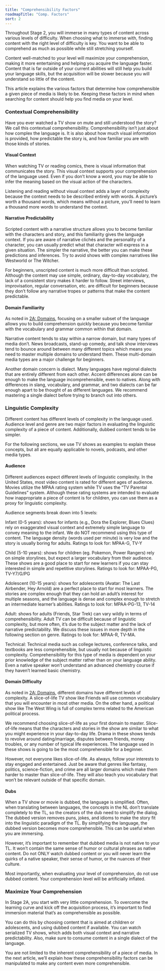 ```yaml
---
title: "Comprehensibility Factors"
roadmapTitle: "Comp. Factors"
sort: 2
---
```


Throughout Stage 2, you will immerse in many types of content across various levels of difficulty.
When choosing what to immerse with, finding content with the right level of difficulty is key.
You want to be able to comprehend as much as possible while still stretching yourself.

Content well-matched to your level will maximize your comprehension, making it more entertaining and helping you acquire the language faster.
Content that is far outside of your current abilities will still help you build your language skills, but the acquisition will be slower because you will understand so little of the content.

This article explains the various factors that determine how comprehensible a given piece of media is likely to be.
Keeping these factors in mind when searching for content should help you find media on your level.

### Contextual Comprehensibility

Have you ever watched a TV show on mute and still understood the story? We call this contextual comprehensibility.
Comprehensibility isn’t just about how complex the language is.
It is also about how much visual information is provided, how predictable the story is, and how familiar you are with those kinds of stories.

#### Visual Context

When watching TV or reading comics, there is visual information that communicates the story.
This visual context supports your comprehension of the language used.
Even if you don’t know a word, you may be able to infer the meaning based on the visual action of the characters.

Listening and reading without visual context adds a layer of complexity because the context needs to be described entirely with words.
A picture’s worth a thousand words, which means without a picture, you’ll need to learn a thousand more words to understand the context.

#### Narrative Predictability

Scripted content with a narrative structure allows you to become familiar with the characters and story, and this familiarity gives the language context.
If you are aware of narrative clichés and the personality of a character, you can usually predict what that character will express in a given situation.
The simpler the narrative, the better you can make these predictions and inferences.
Try to avoid shows with complex narratives like Westworld or The Witcher.

For beginners, unscripted content is much more difficult than scripted.
Although the content may use simple, ordinary, day-to-day vocabulary, the lack of a consistent story makes it harder to follow.
Street interviews, improvisation, regular conversation, etc.
are difficult for beginners because they don’t follow any narrative tropes or patterns that make the content predictable.

#### Domain Familiarity

As noted in [2A: Domains][stage-2a-domains], focusing on a smaller subset of the language allows you to build comprehension quickly because you become familiar with the vocabulary and grammar common within that domain.

Narrative content tends to stay within a narrow domain, but many types of media don’t.
News broadcasts, stand-up comedy, and talk show interviews tend to bounce around between many different topics which means you need to master multiple domains to understand them.
These multi-domain media types are a major challenge for beginners.

Another domain concern is dialect.
Many languages have regional dialects that are entirely different from each other.
Accent differences alone can be enough to make the language incomprehensible, even to natives.
Along with differences in slang, vocabulary, and grammar, and two dialects can be far enough apart to be thought of as different languages.
We recommend mastering a single dialect before trying to branch out into others.

### Linguistic Complexity

Different content has different levels of complexity in the language used.
Audience level and genre are two major factors in evaluating the linguistic complexity of a piece of content.
Additionally, dubbed content tends to be simpler.

For the following sections, we use TV shows as examples to explain these concepts, but all are equally applicable to novels, podcasts, and other media types.

#### Audience
Different audiences expect different levels of linguistic complexity.
In the United States, most video content is rated for different ages of audience.
Movies utilize the MPAA rating system while TV uses the “TV Parental Guidelines” system.
Although these rating systems are intended to evaluate how inappropriate a piece of content is for children, you can use them as a proxy for linguistic complexity.

Audience segments break down into 5 levels:

Infant (0-5 years): shows for infants (e.g., Dora the Explorer, Blues Clues) rely on exaggerated visual context and extremely simple language to convey meaning to the infant.
We do NOT recommend using this type of content.
The language density (words used per minute) is very low and the story is usually boring for adults.
Ratings to look for: MPAA-G, TV-Y

Child (5-10 years): shows for children (eg.
Pokemon, Power Rangers) rely on simple storylines, but expect a larger vocabulary from their audience.
These shows are a good place to start for new learners if you can stay interested in simple and repetitive storylines.
Ratings to look for: MPAA-PG, TV-Y7/G/PG

Adolescent (10-15 years): shows for adolescents (Avatar: The Last Airbender, Hey Arnold) are a perfect place to start for most learners.
The stories are complex enough that they can hold an adult’s interest for multiple seasons, and the language is dense and complex enough to stretch an intermediate learner’s abilities.
Ratings to look for: MPAA-PG-13, TV-14

Adult: shows for adults (Friends, Star Trek) can vary wildly in terms of comprehensibility.
Adult TV can be difficult because of linguistic complexity, but more often, it’s due to the subject matter and the lack of narrative predictability.
We discuss these issues in more depth in the following section on genre.
Ratings to look for: MPAA-R, TV-MA.

Technical: Technical media such as college lectures, conference talks, and textbooks are less comprehensible, but usually not because of linguistic complexity.
Comprehensibility for this type of media is dependent on your prior knowledge of the subject matter rather than on your language ability.
Even a native speaker won’t understand an advanced chemistry course if they haven’t learned basic chemistry.

#### Domain Difficulty
As noted in [2A: Domains][stage-2a-domains], different domains have different levels of complexity.
A slice-of-life TV show like Friends will use common vocabulary that you will encounter in most other media.
On the other hand, a political show like The West Wing is full of complex terms related to the American political process.

We recommend choosing slice-of-life as your first domain to master.
Slice-of-life means that the characters and stories in the show are similar to what you might experience in your day-to-day life.
Drama in these shows tends to revolve around dating/marriage, disputes between friends, money troubles, or any number of typical life experiences.
The language used in these shows is going to be the most comprehensible for a beginner.

However, not everyone likes slice-of-life.
As always, follow your interests to stay engaged and entertained.
Just be aware that genres like fantasy, politics, science-fiction, and crime are all larger domains which make them harder to master than slice-of-life.
They will also teach you vocabulary that won’t be relevant outside of that specific domain.

#### Dubs
When a TV show or movie is dubbed, the language is simplified.
Often, when translating between languages, the concepts in the NL don’t translate completely to the TL, so the creators of the dub need to simplify the dialog.
The dubbed version removes puns, jokes, and idioms to make the story fit into the linguistic paradigm of the TL.
By simplifying the language, the dubbed version becomes more comprehensible.
This can be useful when you are immersing.

However, it’s important to remember that dubbed media is not native to your TL.
It won’t contain the same sense of humor or cultural phrases as native content.
Do not ONLY watch dubbed content or you will never learn the quirks of a native speaker, their sense of humor, or the nuances of their culture.

Most importantly, when evaluating your level of comprehension, do not use dubbed content.
Your comprehension level will be artificially inflated.

### Maximize Your Comprehension

In Stage 2A, you start with very little comprehension.
To overcome the learning curve and kick off the acquisition process, it’s important to find immersion material that’s as comprehensible as possible.

You can do this by choosing content that is aimed at children or adolescents, and using dubbed content if available.
You can watch serialized TV shows, which adds both visual context and narrative predictability.
Also, make sure to consume content in a single dialect of the language.

You are not limited to the inherent comprehensibility of a piece of media.
In the next article, we’ll explain how these comprehensibility factors can be manipulated to make any content even more comprehensible.


[stage-2a-domains]: /roadmap/stage-2/a/domains

